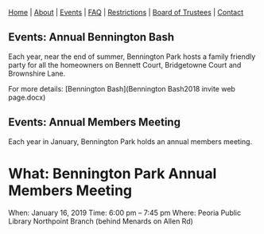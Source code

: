 [Home](index.md) | [About](about.md) | [Events](events.md) | [FAQ](faq.md) | [Restrictions](restrictions.md) | [Board of Trustees](trustees.md) | [Contact](contact.md)

## Events:   Annual Bennington Bash

Each year, near the end of summer, Bennington Park hosts a family friendly party for all the homeowners on Bennett Court, Bridgetowne Court and Brownshire Lane.

For more details: [Bennington Bash](Bennington Bash2018 invite web page.docx)

## Events:   Annual Members Meeting

Each year in January, Bennington Park holds an annual members meeting.

# What:  Bennington Park Annual Members Meeting
When:  January 16, 2019
Time:  6:00 pm – 7:45 pm
Where:  Peoria Public Library Northpoint Branch (behind Menards on Allen Rd)
